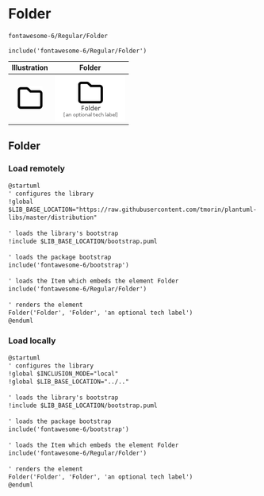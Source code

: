 # Folder


```text
fontawesome-6/Regular/Folder
```

```text
include('fontawesome-6/Regular/Folder')
```



| Illustration | Folder |
| :---: | :---: |
| ![illustration for Illustration](../../fontawesome-6/Regular/Folder.png) | ![illustration for Folder](../../fontawesome-6/Regular/Folder.Local.png) |




## Folder

### Load remotely
```plantuml
@startuml
' configures the library
!global $LIB_BASE_LOCATION="https://raw.githubusercontent.com/tmorin/plantuml-libs/master/distribution"

' loads the library's bootstrap
!include $LIB_BASE_LOCATION/bootstrap.puml

' loads the package bootstrap
include('fontawesome-6/bootstrap')

' loads the Item which embeds the element Folder
include('fontawesome-6/Regular/Folder')

' renders the element
Folder('Folder', 'Folder', 'an optional tech label')
@enduml
```

### Load locally
```plantuml
@startuml
' configures the library
!global $INCLUSION_MODE="local"
!global $LIB_BASE_LOCATION="../.."

' loads the library's bootstrap
!include $LIB_BASE_LOCATION/bootstrap.puml

' loads the package bootstrap
include('fontawesome-6/bootstrap')

' loads the Item which embeds the element Folder
include('fontawesome-6/Regular/Folder')

' renders the element
Folder('Folder', 'Folder', 'an optional tech label')
@enduml
```

